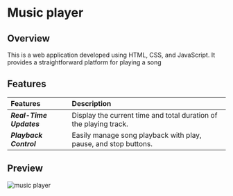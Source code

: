 # Music player

## Overview
This is a web application developed using HTML, CSS, and JavaScript. It provides a straightforward platform for playing a song

## Features
| Features | Description | 
|:------------------|:----------|
| ***Real-Time Updates*** | Display the current time and total duration of the playing track.|
| ***Playback Control*** | Easily manage song playback with play, pause, and stop buttons.|

## Preview
![music player](https://github.com/nguyetha79/Javascript-Projects/blob/main/music-player/music-player.gif)
